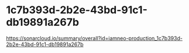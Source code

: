 # 1c7b393d-2b2e-43bd-91c1-db19891a267b
https://sonarcloud.io/summary/overall?id=iamneo-production_1c7b393d-2b2e-43bd-91c1-db19891a267b
